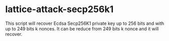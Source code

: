 # lattice-attack-secp256k1
This script will recover Ecdsa Secp256K1 private key up to 256 bits and with up to 249 bits k nonces. It can be reduce from 249 bits k nonce and it will recover.
